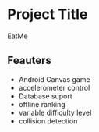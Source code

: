 # Project Title

EatMe

## Feauters

- Android Canvas game
- accelerometer control
- Database suport
- offline ranking
- variable difficulty level
- collision detection
